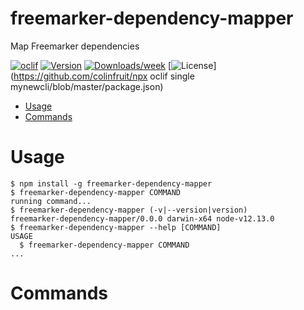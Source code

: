 freemarker-dependency-mapper
============================

Map Freemarker dependencies

[![oclif](https://img.shields.io/badge/cli-oclif-brightgreen.svg)](https://oclif.io)
[![Version](https://img.shields.io/npm/v/freemarker-dependency-mapper.svg)](https://npmjs.org/package/freemarker-dependency-mapper)
[![Downloads/week](https://img.shields.io/npm/dw/freemarker-dependency-mapper.svg)](https://npmjs.org/package/freemarker-dependency-mapper)
[![License](https://img.shields.io/npm/l/freemarker-dependency-mapper.svg)](https://github.com/colinfruit/npx oclif single mynewcli/blob/master/package.json)

<!-- toc -->
* [Usage](#usage)
* [Commands](#commands)
<!-- tocstop -->
# Usage
<!-- usage -->
```sh-session
$ npm install -g freemarker-dependency-mapper
$ freemarker-dependency-mapper COMMAND
running command...
$ freemarker-dependency-mapper (-v|--version|version)
freemarker-dependency-mapper/0.0.0 darwin-x64 node-v12.13.0
$ freemarker-dependency-mapper --help [COMMAND]
USAGE
  $ freemarker-dependency-mapper COMMAND
...
```
<!-- usagestop -->
# Commands
<!-- commands -->

<!-- commandsstop -->
